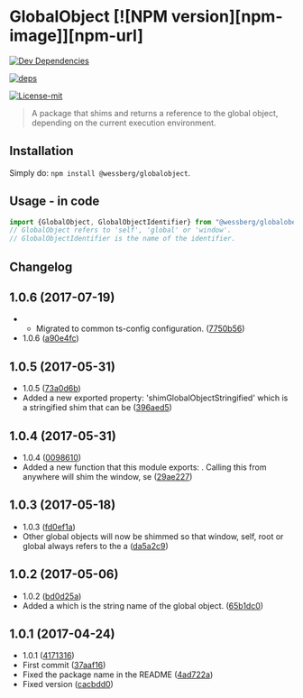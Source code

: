 # GlobalObject [![NPM version][npm-image]][npm-url]
[![Dev Dependencies][dev-dependencies-image]][dev-dependencies-url]

[dev-dependencies-url]: https://david-dm.org/wessberg/typedetector?type=dev

[dev-dependencies-image]: https://david-dm.org/hub.com/wessberg/globalobject/dev-status.svg
[![deps][deps-image]][deps-url]

[deps-url]: https://david-dm.org/wessberg/typedetector

[deps-image]: https://david-dm.org/hub.com/wessberg/globalobject/status.svg
[![License-mit][license-mit-image]][license-mit-url]

[license-mit-url]: https://opensource.org/licenses/MIT

[license-mit-image]: https://img.shields.io/badge/License-MIT-yellow.svg
> A package that shims and returns a reference to the global object, depending on the current execution environment.

## Installation
Simply do: `npm install @wessberg/globalobject`.

## Usage - in code

```typescript
import {GlobalObject, GlobalObjectIdentifier} from "@wessberg/globalobect";
// GlobalObject refers to 'self', 'global' or 'window'.
// GlobalObjectIdentifier is the name of the identifier.
```

## Changelog

<a name="1.0.6"></a>
## 1.0.6 (2017-07-19)

* - Migrated to common ts-config configuration. ([7750b56](https://github.com/wessberg/globalobject/commit/7750b56))
* 1.0.6 ([a90e4fc](https://github.com/wessberg/globalobject/commit/a90e4fc))



<a name="1.0.5"></a>
## 1.0.5 (2017-05-31)

* 1.0.5 ([73a0d6b](https://github.com/wessberg/globalobject/commit/73a0d6b))
* Added a new exported property: 'shimGlobalObjectStringified' which is a stringified shim that can be ([396aed5](https://github.com/wessberg/globalobject/commit/396aed5))



<a name="1.0.4"></a>
## 1.0.4 (2017-05-31)

* 1.0.4 ([0098610](https://github.com/wessberg/globalobject/commit/0098610))
* Added a new function that this module exports: . Calling this from anywhere will shim the window, se ([29ae227](https://github.com/wessberg/globalobject/commit/29ae227))



<a name="1.0.3"></a>
## 1.0.3 (2017-05-18)

* 1.0.3 ([fd0ef1a](https://github.com/wessberg/globalobject/commit/fd0ef1a))
* Other global objects will now be shimmed so that window, self, root or global always refers to the a ([da5a2c9](https://github.com/wessberg/globalobject/commit/da5a2c9))



<a name="1.0.2"></a>
## 1.0.2 (2017-05-06)

* 1.0.2 ([bd0d25a](https://github.com/wessberg/globalobject/commit/bd0d25a))
* Added a  which is the string name of the global object. ([65b1dc0](https://github.com/wessberg/globalobject/commit/65b1dc0))



<a name="1.0.1"></a>
## 1.0.1 (2017-04-24)

* 1.0.1 ([4171316](https://github.com/wessberg/globalobject/commit/4171316))
* First commit ([37aaf16](https://github.com/wessberg/globalobject/commit/37aaf16))
* Fixed the package name in the README ([4ad722a](https://github.com/wessberg/globalobject/commit/4ad722a))
* Fixed version ([cacbdd0](https://github.com/wessberg/globalobject/commit/cacbdd0))




